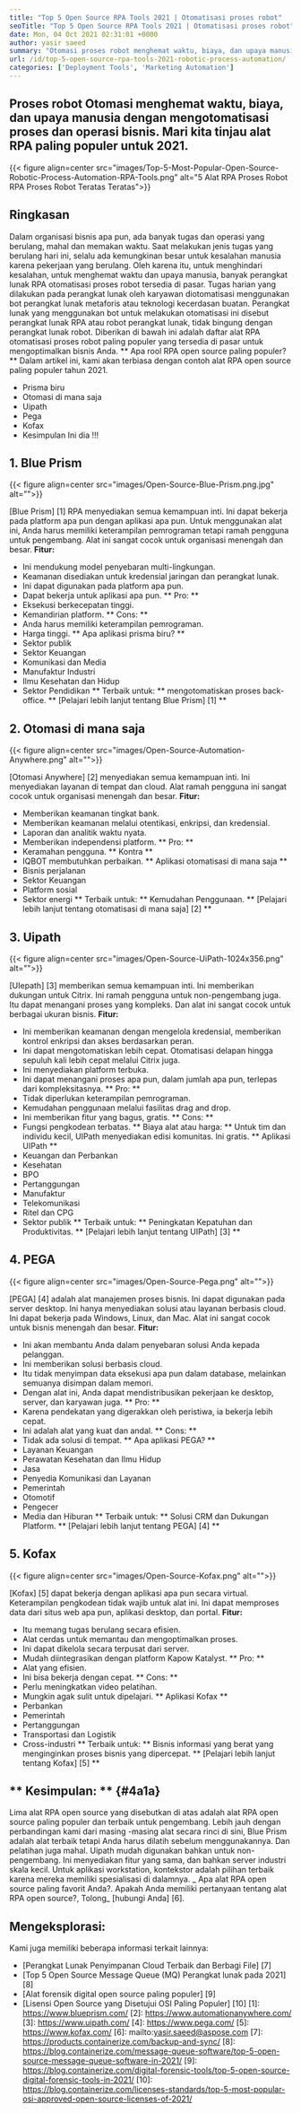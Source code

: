 ```yaml
---
title: "Top 5 Open Source RPA Tools 2021 | Otomatisasi proses robot" 
seoTitle: "Top 5 Open Source RPA Tools 2021 | Otomatisasi proses robot" 
date: Mon, 04 Oct 2021 02:31:01 +0000
author: yasir saeed
summary: "Otomasi proses robot menghemat waktu, biaya, dan upaya manusia dengan mengotomatisasi proses dan operasi bisnis. Mari kita tinjau alat RPA paling populer untuk 2021." 
url: /id/top-5-open-source-rpa-tools-2021-robotic-process-automation/
categories: ['Deployment Tools', 'Marketing Automation']
---
```


## Proses robot Otomasi menghemat waktu, biaya, dan upaya manusia dengan mengotomatisasi proses dan operasi bisnis. Mari kita tinjau alat RPA paling populer untuk 2021.

{{< figure align=center src="images/Top-5-Most-Popular-Open-Source-Robotic-Process-Automation-RPA-Tools.png" alt="5 Alat RPA Proses Robot RPA Proses Robot Teratas Teratas">}}


## **Ringkasan**
Dalam organisasi bisnis apa pun, ada banyak tugas dan operasi yang berulang, mahal dan memakan waktu. Saat melakukan jenis tugas yang berulang hari ini, selalu ada kemungkinan besar untuk kesalahan manusia karena pekerjaan yang berulang. Oleh karena itu, untuk menghindari kesalahan, untuk menghemat waktu dan upaya manusia, banyak perangkat lunak RPA otomatisasi proses robot tersedia di pasar.
Tugas harian yang dilakukan pada perangkat lunak oleh karyawan diotomatisasi menggunakan bot perangkat lunak metaforis atau teknologi kecerdasan buatan. Perangkat lunak yang menggunakan bot untuk melakukan otomatisasi ini disebut perangkat lunak RPA atau robot perangkat lunak, tidak bingung dengan perangkat lunak robot. Diberikan di bawah ini adalah daftar alat RPA otomatisasi proses robot paling populer yang tersedia di pasar untuk mengoptimalkan bisnis Anda.
** Apa rool RPA open source paling populer? ** Dalam artikel ini, kami akan terbiasa dengan contoh alat RPA open source paling populer tahun 2021.
  * Prisma biru
  * Otomasi di mana saja
  * Uipath
  * Pega
  * Kofax
  * Kesimpulan
Ini dia !!!

## 1. Blue Prism

{{< figure align=center src="images/Open-Source-Blue-Prism.png.jpg" alt="">}}

[Blue Prism] [1] RPA menyediakan semua kemampuan inti. Ini dapat bekerja pada platform apa pun dengan aplikasi apa pun. Untuk menggunakan alat ini, Anda harus memiliki keterampilan pemrograman tetapi ramah pengguna untuk pengembang. Alat ini sangat cocok untuk organisasi menengah dan besar.
**Fitur:**
  * Ini mendukung model penyebaran multi-lingkungan.
  * Keamanan disediakan untuk kredensial jaringan dan perangkat lunak.
  * Ini dapat digunakan pada platform apa pun.
  * Dapat bekerja untuk aplikasi apa pun.
** Pro: **
  * Eksekusi berkecepatan tinggi.
  * Kemandirian platform.
** Cons: **
  * Anda harus memiliki keterampilan pemrograman.
  * Harga tinggi.
** Apa aplikasi prisma biru? **
  * Sektor publik
  * Sektor Keuangan
  * Komunikasi dan Media
  * Manufaktur Industri
  * Ilmu Kesehatan dan Hidup
  * Sektor Pendidikan
** Terbaik untuk: ** mengotomatiskan proses back-office.
** [Pelajari lebih lanjut tentang Blue Prism] [1] **

## 2. Otomasi di mana saja

{{< figure align=center src="images/Open-Source-Automation-Anywhere.png" alt="">}}

[Otomasi Anywhere] [2] menyediakan semua kemampuan inti. Ini menyediakan layanan di tempat dan cloud. Alat ramah pengguna ini sangat cocok untuk organisasi menengah dan besar.
**Fitur:**
  * Memberikan keamanan tingkat bank.
  * Memberikan keamanan melalui otentikasi, enkripsi, dan kredensial.
  * Laporan dan analitik waktu nyata.
  * Memberikan independensi platform.
** Pro: **
  * Keramahan pengguna.
** Kontra **
  * IQBOT membutuhkan perbaikan.
** Aplikasi otomatisasi di mana saja **
  * Bisnis perjalanan
  * Sektor Keuangan
  * Platform sosial
  * Sektor energi
** Terbaik untuk: ** Kemudahan Penggunaan.
** [Pelajari lebih lanjut tentang otomatisasi di mana saja] [2] **

## 3. Uipath

{{< figure align=center src="images/Open-Source-UiPath-1024x356.png" alt="">}}

[UIepath] [3] memberikan semua kemampuan inti. Ini memberikan dukungan untuk Citrix. Ini ramah pengguna untuk non-pengembang juga. Itu dapat menangani proses yang kompleks. Dan alat ini sangat cocok untuk berbagai ukuran bisnis.
**Fitur:**
  * Ini memberikan keamanan dengan mengelola kredensial, memberikan kontrol enkripsi dan akses berdasarkan peran.
  * Ini dapat mengotomatiskan lebih cepat. Otomatisasi delapan hingga sepuluh kali lebih cepat melalui Citrix juga.
  * Ini menyediakan platform terbuka.
  * Ini dapat menangani proses apa pun, dalam jumlah apa pun, terlepas dari kompleksitasnya.
** Pro: **
  * Tidak diperlukan keterampilan pemrograman.
  * Kemudahan penggunaan melalui fasilitas drag and drop.
  * Ini memberikan fitur yang bagus, gratis.
** Cons: **
  * Fungsi pengkodean terbatas.
** Biaya alat atau harga: **
Untuk tim dan individu kecil, UIPath menyediakan edisi komunitas. Ini gratis.
** Aplikasi UIPath **
  * Keuangan dan Perbankan
  * Kesehatan
  * BPO
  * Pertanggungan
  * Manufaktur
  * Telekomunikasi
  * Ritel dan CPG
  * Sektor publik
** Terbaik untuk: ** Peningkatan Kepatuhan dan Produktivitas.
** [Pelajari lebih lanjut tentang UIPath] [3] **

## 4. PEGA

{{< figure align=center src="images/Open-Source-Pega.png" alt="">}}

[PEGA] [4] adalah alat manajemen proses bisnis. Ini dapat digunakan pada server desktop. Ini hanya menyediakan solusi atau layanan berbasis cloud. Ini dapat bekerja pada Windows, Linux, dan Mac. Alat ini sangat cocok untuk bisnis menengah dan besar.
**Fitur:**
  * Ini akan membantu Anda dalam penyebaran solusi Anda kepada pelanggan.
  * Ini memberikan solusi berbasis cloud.
  * Itu tidak menyimpan data eksekusi apa pun dalam database, melainkan semuanya disimpan dalam memori.
  * Dengan alat ini, Anda dapat mendistribusikan pekerjaan ke desktop, server, dan karyawan juga.
** Pro: **
  * Karena pendekatan yang digerakkan oleh peristiwa, ia bekerja lebih cepat.
  * Ini adalah alat yang kuat dan andal.
** Cons: **
  * Tidak ada solusi di tempat.
** Apa aplikasi PEGA? **
  * Layanan Keuangan
  * Perawatan Kesehatan dan Ilmu Hidup
  * Jasa
  * Penyedia Komunikasi dan Layanan
  * Pemerintah
  * Otomotif
  * Pengecer
  * Media dan Hiburan
** Terbaik untuk: ** Solusi CRM dan Dukungan Platform.
** [Pelajari lebih lanjut tentang PEGA] [4] **

## 5. Kofax

{{< figure align=center src="images/Open-Source-Kofax.png" alt="">}}

[Kofax] [5] dapat bekerja dengan aplikasi apa pun secara virtual. Keterampilan pengkodean tidak wajib untuk alat ini. Ini dapat memproses data dari situs web apa pun, aplikasi desktop, dan portal.
**Fitur:**
  * Itu memang tugas berulang secara efisien.
  * Alat cerdas untuk memantau dan mengoptimalkan proses.
  * Ini dapat dikelola secara terpusat dari server.
  * Mudah diintegrasikan dengan platform Kapow Katalyst.
** Pro: **
  * Alat yang efisien.
  * Ini bisa bekerja dengan cepat.
** Cons: **
  * Perlu meningkatkan video pelatihan.
  * Mungkin agak sulit untuk dipelajari.
** Aplikasi Kofax **
  * Perbankan
  * Pemerintah
  * Pertanggungan
  * Transportasi dan Logistik
  * Cross-industri
** Terbaik untuk: ** Bisnis informasi yang berat yang menginginkan proses bisnis yang dipercepat.
** [Pelajari lebih lanjut tentang Kofax] [5] **

## ** Kesimpulan: ** {#4a1a}
Lima alat RPA open source yang disebutkan di atas adalah alat RPA open source paling populer dan terbaik untuk pengembang. Lebih jauh dengan perbandingan kami dari masing -masing alat secara rinci di sini, Blue Prism adalah alat terbaik tetapi Anda harus dilatih sebelum menggunakannya. Dan pelatihan juga mahal. Uipath mudah digunakan bahkan untuk non-pengembang. Ini menyediakan fitur yang sama, dan bahkan server industri skala kecil. Untuk aplikasi workstation, kontekstor adalah pilihan terbaik karena mereka memiliki spesialisasi di dalamnya.
_ Apa alat RPA open source paling favorit Anda?. Apakah Anda memiliki pertanyaan tentang alat RPA open source?, Tolong_ [hubungi Anda] [6].

## Mengeksplorasi:
Kami juga memiliki beberapa informasi terkait lainnya:
  * [Perangkat Lunak Penyimpanan Cloud Terbaik dan Berbagi File] [7]
  * [Top 5 Open Source Message Queue (MQ) Perangkat lunak pada 2021] [8]
  * [Alat forensik digital open source paling populer] [9]
  * [Lisensi Open Source yang Disetujui OSI Paling Populer] [10]
[1]: https://www.blueprism.com/
[2]: https://www.automationanywhere.com/
[3]: https://www.uipath.com/
[4]: https://www.pega.com/
[5]: https://www.kofax.com/
[6]: mailto:yasir.saeed@aspose.com
[7]: https://products.containerize.com/backup-and-sync/
[8]: https://blog.containerize.com/message-queue-software/top-5-open-source-message-queue-software-in-2021/
[9]: https://blog.containerize.com/digital-forensic-tools/top-5-open-source-digital-forensic-tools-in-2021/
[10]: https://blog.containerize.com/licenses-standards/top-5-most-popular-osi-approved-open-source-licenses-of-2021/
